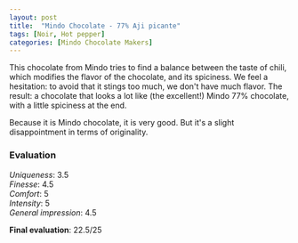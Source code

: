 ```yaml
---
layout: post
title:  "Mindo Chocolate - 77% Aji picante"
tags: [Noir, Hot pepper] 
categories: [Mindo Chocolate Makers]
---
```


This chocolate from Mindo tries to find a balance between the taste of chili, which modifies the flavor of the chocolate, and its spiciness. We feel a hesitation: to avoid that it stings too much, we don't have much flavor.
The result: a chocolate that looks a lot like (the excellent!) Mindo 77% chocolate, with a little spiciness at the end.

Because it is Mindo chocolate, it is very good. But it's a slight disappointment in terms of originality. 


### Evaluation

_Uniqueness_: 3.5  
_Finesse_: 4.5  
_Comfort_: 5  
_Intensity_: 5  
_General impression_: 4.5

**Final evaluation**: 22.5/25